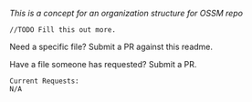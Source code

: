 _This is a concept for an organization structure for OSSM repo_  

    //TODO Fill this out more.


Need a specific file? Submit a PR against this readme.  

Have a file someone has requested? Submit a PR.


    Current Requests:
    N/A
